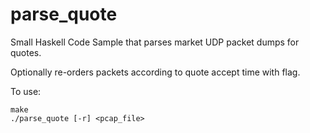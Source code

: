 # parse_quote
Small Haskell Code Sample that parses market UDP packet dumps for quotes.

Optionally re-orders packets according to quote accept time with flag.

To use:

```
make
./parse_quote [-r] <pcap_file>
```
